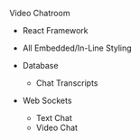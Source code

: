 Video Chatroom

  - React Framework
  - All Embedded/In-Line Styling

  - Database
    - Chat Transcripts

  - Web Sockets
    - Text Chat
    - Video Chat
